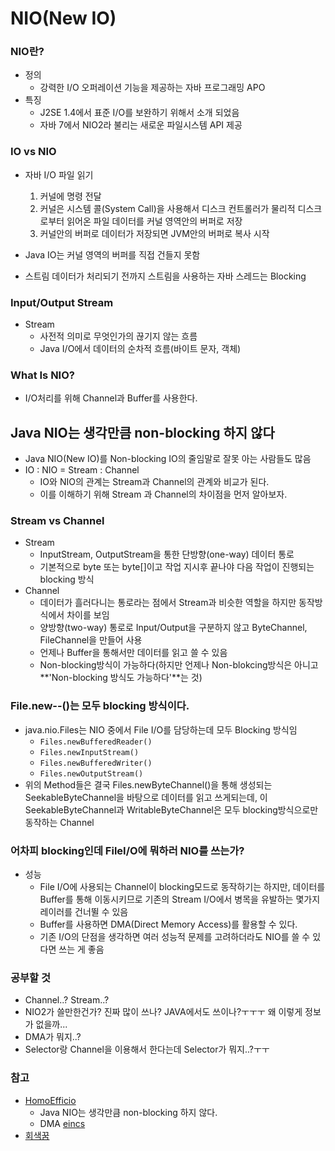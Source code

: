# NIO(New IO)
### NIO란?
 - 정의
 	 - 강력한 I/O 오퍼레이션 기능을 제공하는 자바 프로그래밍 APO
 - 특징
 	 - J2SE 1.4에서 표준 I/O를 보완하기 위해서 소개 되었음
 	 - 자바 7에서 NIO2라 불리는 새로운 파일시스템 API 제공

### IO vs NIO
 - 자바 I/O 파일 읽기
 	 1. 커널에 명령 전달
 	 2. 커널은 시스템 콜(System Call)을 사용해서 디스크 컨트롤러가 물리적 디스크로부터 읽어온 파일 데이터를 커널 영역안의 버퍼로 저장
 	 3. 커널안의 버퍼로 데이터가 저장되면 JVM안의 버퍼로 복사 시작

 - Java IO는 커널 영역의 버퍼를 직접 건들지 못함
 - 스트림 데이터가 처리되기 전까지 스트림을 사용하는 자바 스레드는 Blocking 


### Input/Output Stream
 - Stream
 	 - 사전적 의미로 무엇인가의 끊기지 않는 흐름
 	 - Java I/O에서 데이터의 순차적 흐름(바이트 문자, 객체)

### What Is NIO?
 - I/O처리를 위해 Channel과 Buffer를 사용한다.

## Java NIO는 생각만큼 non-blocking 하지 않다
 - Java NIO(New IO)를 Non-blocking IO의 줄임말로 잘못 아는 사람들도 많음
 - IO : NIO = Stream : Channel
 	 - IO와 NIO의 관계는 Stream과 Channel의 관계와 비교가 된다.
 	 - 이를 이해하기 위해 Stream 과 Channel의 차이점을 먼저 알아보자.

### Stream vs Channel
 - Stream
 	 - InputStream, OutputStream을 통한 단방향(one-way) 데이터 통로
 	 - 기본적으로 byte 또는 byte[]이고 작업 지시후 끝나야 다음 작업이 진행되는 blocking 방식
 - Channel
 	 - 데이터가 흘러다니는 통로라는 점에서 Stream과 비슷한 역할을 하지만 동작방식에서 차이를 보임
 	 - 양방향(two-way) 통로로 Input/Output을 구분하지 않고 ByteChannel, FileChannel을 만들어 사용
 	 - 언제나 Buffer을 통해서만 데이터를 읽고 쓸 수 있음
 	 - Non-blocking방식이 가능하다(하지만 언제나 Non-blokcing방식은 아니고 **'Non-blocking 방식도 가능하다'**는 것)

### File.new--()는 모두 blocking 방식이다.
 - java.nio.Files는 NIO 중에서 File I/O를 담당하는데 모두 Blocking 방식임
 	 - `Files.newBufferedReader()`
 	 - `Files.newInputStream()`
 	 - `Files.newBufferedWriter()`
 	 - `Files.newOutputStream()`
 - 위의 Method들은 결국 Files.newByteChannel()을 통해 생성되는 SeekableByteChannel을 바탕으로 데이터를 읽고 쓰게되는데, 이 SeekableByteChannel과 WritableByteChannel은 모두 blocking방식으로만 동작하는 Channel

### 어차피 blocking인데 FileI/O에 뭐하러 NIO를 쓰는가?
 - 성능
 	 - File I/O에 사용되는 Channel이 blocking모드로 동작하기는 하지만, 데이터를 Buffer를 통해 이동시키므로 기존의 Stream I/O에서 병목을 유발하는 몇가지 레이러를 건너뛸 수 있음
 	 - Buffer를 사용하면 DMA(Direct Memory Access)를 활용할 수 있다.
 	 - 기존 I/O의 단점을 생각하면 여러 성능적 문제를 고려하더라도 NIO를 쓸 수 있다면 쓰는 게 좋음

### 공부할 것
 - Channel..? Stream..?
 - NIO2가 쓸만한건가? 진짜 많이 쓰나? JAVA에서도 쓰이나?ㅜㅜㅜ 왜 이렇게 정보가 없을까...
 - DMA가 뭐지..?
 - Selector랑 Channel을 이용해서 한다는데 Selector가 뭐지..?ㅜㅜ

### 참고
 - [HomoEfficio](http://homoefficio.github.io/2016/08/06/Java-NIO는-생각만큼-non-blocking-하지-않다 "HomoEfficio")
 	 - Java NIO는 생각만큼 non-blocking 하지 않다.
 	 - DMA [eincs](http://eincs.com/2009/08/java-nio-bytebuffer-channel-file/ "eincs")
 - [회색꿈](http://graydream.tistory.com/73 "회색꿈")